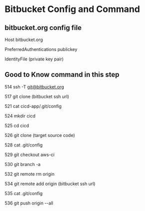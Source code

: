 # Bitbucket Config and Command

## bitbucket.org config file
Host bitbucket.org

 PreferredAuthentications publickey

 IdentityFile (private key pair)

## Good to Know command in this step
514  ssh -T git@bitbucket.org

517  git clone (bitbucket ssh url)

521  cat cicd-app/.git/config

524  mkdir cicd

525  cd cicd

526  git clone (target source code)

528  cat .git/config

529  git checkout aws-ci

530  git branch -a

532  git remote rm origin

534  git remote add origin (bitbucket ssh url)

535  cat .git/config

536  git push origin --all